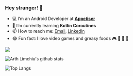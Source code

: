 ### Hey stranger! 👋

- 💻 I’m an Android Developer at **[Appetiser](https://appetiser.com.au/)**
- 📖 I’m currently learning **Kotlin Coroutines**
- 📫 How to reach me: [Email](limchiuarth@gmail.com), [LinkedIn](https://www.linkedin.com/in/arthlimchiu/)
- 😂 Fun fact: I love video games and greasy foods 🎮 🍔 🍕 🥓

![](https://komarev.com/ghpvc/?username=arthlimchiu&color=brightgreen&label=Views)

![Arth Limchiu's github stats](https://github-readme-stats.vercel.app/api?username=arthlimchiu&count_private=true&show_icons=true&theme=dark&include_all_commits=true)

![Top Langs](https://github-readme-stats.vercel.app/api/top-langs/?username=arthlimchiu&layout=compact&theme=dark)
